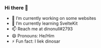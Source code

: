 ### Hi there 👋

- 🔭 I’m currently working on some websites
- 🌱 I’m currently learning SvelteKit
- 📫 Reach me at dinonull#2793
- 😄 Pronouns: He/Him 
- ⚡ Fun fact: I liek dinosar
